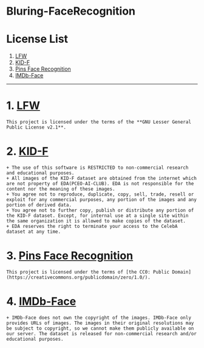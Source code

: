 # Bluring-FaceRecognition

License List
============
1. [LFW](http://vis-www.cs.umass.edu/lfw)
2. [KID-F](https://www.kaggle.com/datasets/vkehfdl1/kidf-kpop-idol-dataset-female)
3. [Pins Face Recognition](https://www.kaggle.com/datasets/hereisburak/pins-face-recognition)
4. [IMDb-Face](https://github.com/fwang91/IMDb-Face)
---------------------------------------------------
# 1. [LFW](http://vis-www.cs.umass.edu/lfw)
    This project is licensed under the terms of the **GNU Lesser General Public License v2.1**.
# 2. [KID-F](https://www.kaggle.com/datasets/vkehfdl1/kidf-kpop-idol-dataset-female)
    + The use of this software is RESTRICTED to non-commercial research and educational purposes.
    + All images of the KID-F dataset are obtained from the internet which are not property of EDA(PCEO-AI-CLUB). EDA is not responsible for the content nor the meaning of these images.
    + You agree not to reproduce, duplicate, copy, sell, trade, resell or exploit for any commercial purposes, any portion of the images and any portion of derived data.
    + You agree not to further copy, publish or distribute any portion of the KID-F dataset. Except, for internal use at a single site within the same organization it is allowed to make copies of the dataset.
    + EDA reserves the right to terminate your access to the CelebA dataset at any time.
# 3. [Pins Face Recognition](https://www.kaggle.com/datasets/hereisburak/pins-face-recognition)
    This project is licensed under the terms of [the CC0: Public Domain](https://creativecommons.org/publicdomain/zero/1.0/).
# 4. [IMDb-Face](https://github.com/fwang91/IMDb-Face)
    + IMDb-Face does not own the copyright of the images. IMDb-Face only provides URLs of images. The images in their original resolutions may be subject to copyright, so we cannot make them publicly available on our server. The dataset is released for non-commercial research and/or educational purposes.
